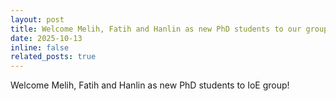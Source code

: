 ```yaml
---
layout: post
title: Welcome Melih, Fatih and Hanlin as new PhD students to our group!
date: 2025-10-13
inline: false
related_posts: true
---
```


Welcome Melih, Fatih and Hanlin as new PhD students to IoE group!